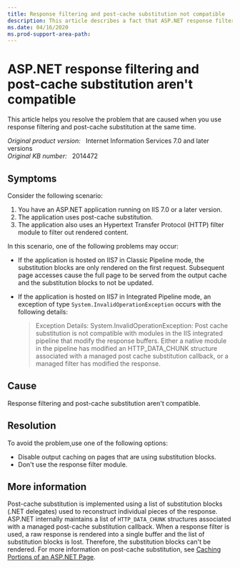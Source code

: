 ```yaml
---
title: Response filtering and post-cache substitution not compatible
description: This article describes a fact that ASP.NET response filter module and post-cache substitution aren't compatible.
ms.date: 04/16/2020
ms.prod-support-area-path:
---
```

# ASP.NET response filtering and post-cache substitution aren't compatible

This article helps you resolve the problem that are caused when you use response filtering and post-cache substitution at the same time.

_Original product version:_ &nbsp; Internet Information Services 7.0 and later versions  
_Original KB number:_ &nbsp; 2014472

## Symptoms

Consider the following scenario:

1. You have an ASP.NET application running on IIS 7.0 or a later version.
2. The application uses post-cache substitution.
3. The application also uses an Hypertext Transfer Protocol (HTTP) filter module to filter out rendered content.

In this scenario, one of the following problems may occur:

- If the application is hosted on IIS7 in Classic Pipeline mode, the substitution blocks are only rendered on the first request. Subsequent page accesses cause the full page to be served from the output cache and the substitution blocks to not be updated.

- If the application is hosted on IIS7 in Integrated Pipeline mode, an exception of type `System.InvalidOperationException` occurs with the following details:

     > Exception Details: System.InvalidOperationException: Post cache substitution is not compatible with modules in the IIS integrated pipeline that modify the response buffers. Either a native module in the pipeline has modified an HTTP_DATA_CHUNK structure associated with a managed post cache substitution callback, or a managed filter has modified the response.

## Cause

Response filtering and post-cache substitution aren't compatible.

## Resolution

To avoid the problem,use one of the following options:

- Disable output caching on pages that are using substitution blocks.
- Don't use the response filter module.

## More information

Post-cache substitution is implemented using a list of substitution blocks (.NET delegates) used to reconstruct individual pieces of the response. ASP.NET internally maintains a list of `HTTP_DATA_CHUNK` structures associated with a managed post-cache substitution callback. When a response filter is used, a raw response is rendered into a single buffer and the list of substitution blocks is lost. Therefore, the substitution blocks can't be rendered. For more information on post-cache substitution, see [Caching Portions of an ASP.NET Page](/previous-versions/h30h475z(v=vs.140)).
